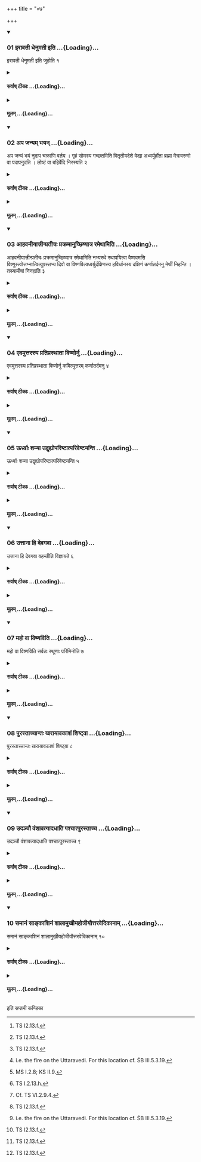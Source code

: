 +++
title = "०७"

+++

<div class="js_include" includetitle="true" newlevelforh1="3" unfilled url="/vedAH_yajuH/taittirIyam/sUtram/ApastambaH/shrautam/vishvAsa-prastutiH/11/07/01_irAvatI_dhenumatI_iti.md">
<details open><summary><h3>01 इरावती धेनुमती इति ...{Loading}...</h3></summary>

इरावती धेनुमती इति जुहोति १
</details>
</div>
<div class="js_include collapsed" newlevelforh1="4" title="सर्वाष् टीकाः" unfilled url="/vedAH_yajuH/taittirIyam/sUtram/ApastambaH/shrautam/sarvASh_TIkAH/11/07/01_irAvatI_dhenumatI_iti.md">
<details><summary><h4>सर्वाष् टीकाः ...{Loading}...</h4></summary>
<details><summary>थिते</summary>

1. (The Pratiprasthātr̥) offers a libation of ghee (mentioned in XI.6.14) with irāvatī dhenumatī...[^1]  

[^1]: TS I2.13.f.  

</details>
</details>
</div>
<div class="js_include collapsed" newlevelforh1="4" title="मूलम्" unfilled url="/vedAH_yajuH/taittirIyam/sUtram/ApastambaH/shrautam/mUlam/11/07/01_irAvatI_dhenumatI_iti.md">
<details><summary><h4>मूलम् ...{Loading}...</h4></summary>

इरावती धेनुमती इति जुहोति १
</details>
</div>
<div class="js_include" includetitle="true" newlevelforh1="3" unfilled url="/vedAH_yajuH/taittirIyam/sUtram/ApastambaH/shrautam/vishvAsa-prastutiH/11/07/02_apa_janyam_bhayan.md">
<details open><summary><h3>02 अप जन्यम् भयन् ...{Loading}...</h3></summary>

अप जन्यं भयं नुदाप चक्राणि वर्तय । गृहं सोमस्य गच्छतमिति वितृतीयदेशे वेद्या अध्वर्युर्होता ब्रह्मा मैत्रावरुणो वा पदापनुदति । लोष्टं वा बहिर्वेदि निरस्यति २
</details>
</div>
<div class="js_include collapsed" newlevelforh1="4" title="सर्वाष् टीकाः" unfilled url="/vedAH_yajuH/taittirIyam/sUtram/ApastambaH/shrautam/sarvASh_TIkAH/11/07/02_apa_janyam_bhayan.md">
<details><summary><h4>सर्वाष् टीकाः ...{Loading}...</h4></summary>
<details><summary>थिते</summary>

2. With apa janyaṁ bhyaṁ nuda...[^1] either the Adhvaryu or the Hotr̥ or the Brahman or the Maitrāvaruņa removes by means of his foot (the dust) within the area (of the Mahāvedi) excluding one third portion (to the west). Or he casts away a clod, outside the Mahāvedi.  

[^1]: TB III.7.7.14.  
</details>
</details>
</div>
<div class="js_include collapsed" newlevelforh1="4" title="मूलम्" unfilled url="/vedAH_yajuH/taittirIyam/sUtram/ApastambaH/shrautam/mUlam/11/07/02_apa_janyam_bhayan.md">
<details><summary><h4>मूलम् ...{Loading}...</h4></summary>

अप जन्यं भयं नुदाप चक्राणि वर्तय । गृहं सोमस्य गच्छतमिति वितृतीयदेशे वेद्या अध्वर्युर्होता ब्रह्मा मैत्रावरुणो वा पदापनुदति । लोष्टं वा बहिर्वेदि निरस्यति २
</details>
</div>
<div class="js_include" includetitle="true" newlevelforh1="3" unfilled url="/vedAH_yajuH/taittirIyam/sUtram/ApastambaH/shrautam/vishvAsa-prastutiH/11/07/03_AhavanIyAttrInpratIchaH_prakramAnuchChiShyAtra_ramethAmiti.md">
<details open><summary><h3>03 आहवनीयात्त्रीन्प्रतीचः प्रक्रमानुच्छिष्यात्र रमेथामिति ...{Loading}...</h3></summary>

आहवनीयात्त्रीन्प्रतीचः प्रक्रमानुच्छिष्यात्र रमेथामिति नभ्यस्थे स्थापयित्वा वैष्णवमसि विष्णुस्त्वोत्तभ्नात्वित्युपस्तभ्य दिवो वा विष्णवित्यध्वर्युर्दक्षिणस्य हविर्धानस्य दक्षिणं कर्णातर्दमनु मेथीं निहन्ति । तस्यामीषां निनह्यति ३
</details>
</div>
<div class="js_include collapsed" newlevelforh1="4" title="सर्वाष् टीकाः" unfilled url="/vedAH_yajuH/taittirIyam/sUtram/ApastambaH/shrautam/sarvASh_TIkAH/11/07/03_AhavanIyAttrInpratIchaH_prakramAnuchChiShyAtra_ramethAmiti.md">
<details><summary><h4>सर्वाष् टीकाः ...{Loading}...</h4></summary>
<details><summary>थिते</summary>

3. With atra ramethām...[^1] having made the two carts stand in the middle, after having left remain a distance of three steps towards the west of the Āhavanīya (-fire),[^2] then with vaiṣṇavamasi...[^3] having supported (the southern Havirdhāna (cart) (with the supporting pole), with divo vā viṣṇo...[^4] (the Adhvaryu) fixes up a pin (into the ground) immediately below the west of southern pole-joint of the southern Havirdhāna-cart).[^5] He ties up the pole to that pin.  

[^1]: TS I.2.13.g.  

[^2]: i.e. the fire on the Uttaravedi. For this location cf. ŚB III.5.3.19.  

[^3]: MS I.2.8; KS II.9.  

[^4]: TS I.2.13.h.  

[^5]: Cf. TS VI.2.9.4.  

</details>
</details>
</div>
<div class="js_include collapsed" newlevelforh1="4" title="मूलम्" unfilled url="/vedAH_yajuH/taittirIyam/sUtram/ApastambaH/shrautam/mUlam/11/07/03_AhavanIyAttrInpratIchaH_prakramAnuchChiShyAtra_ramethAmiti.md">
<details><summary><h4>मूलम् ...{Loading}...</h4></summary>

आहवनीयात्त्रीन्प्रतीचः प्रक्रमानुच्छिष्यात्र रमेथामिति नभ्यस्थे स्थापयित्वा वैष्णवमसि विष्णुस्त्वोत्तभ्नात्वित्युपस्तभ्य दिवो वा विष्णवित्यध्वर्युर्दक्षिणस्य हविर्धानस्य दक्षिणं कर्णातर्दमनु मेथीं निहन्ति । तस्यामीषां निनह्यति ३
</details>
</div>
<div class="js_include" includetitle="true" newlevelforh1="3" unfilled url="/vedAH_yajuH/taittirIyam/sUtram/ApastambaH/shrautam/vishvAsa-prastutiH/11/07/04_evamuttarasya_pratiprasthAtA_viShNornu.md">
<details open><summary><h3>04 एवमुत्तरस्य प्रतिप्रस्थाता विष्णोर्नु ...{Loading}...</h3></summary>

एवमुत्तरस्य प्रतिप्रस्थाता विष्णोर्नु कमित्युत्तरम् कर्णातर्दमनु ४
</details>
</div>
<div class="js_include collapsed" newlevelforh1="4" title="सर्वाष् टीकाः" unfilled url="/vedAH_yajuH/taittirIyam/sUtram/ApastambaH/shrautam/sarvASh_TIkAH/11/07/04_evamuttarasya_pratiprasthAtA_viShNornu.md">
<details><summary><h4>सर्वाष् टीकाः ...{Loading}...</h4></summary>
<details><summary>थिते</summary>

4. The Pratiprasthātr̥[^1] does in the same way in connection with northern (Havirdhāna-cart) and fixes up a pin into (the ground) immediately below to the west of the northern pole joint with viṣṇor nu kam...[^2]  

[^1]: Cf. ŚB III.5.3.17.   

[^2]: TS I.2.13.1.3.  
</details>
</details>
</div>
<div class="js_include collapsed" newlevelforh1="4" title="मूलम्" unfilled url="/vedAH_yajuH/taittirIyam/sUtram/ApastambaH/shrautam/mUlam/11/07/04_evamuttarasya_pratiprasthAtA_viShNornu.md">
<details><summary><h4>मूलम् ...{Loading}...</h4></summary>

एवमुत्तरस्य प्रतिप्रस्थाता विष्णोर्नु कमित्युत्तरम् कर्णातर्दमनु ४
</details>
</div>
<div class="js_include" includetitle="true" newlevelforh1="3" unfilled url="/vedAH_yajuH/taittirIyam/sUtram/ApastambaH/shrautam/vishvAsa-prastutiH/11/07/05_UrdhvAH_shamyA_udvRhyopariShTAtpariveShTayanti.md">
<details open><summary><h3>05 ऊर्ध्वाः शम्या उद्वृह्योपरिष्टात्परिवेष्टयन्ति ...{Loading}...</h3></summary>

ऊर्ध्वाः शम्या उद्वृह्योपरिष्टात्परिवेष्टयन्ति ५
</details>
</div>
<div class="js_include collapsed" newlevelforh1="4" title="सर्वाष् टीकाः" unfilled url="/vedAH_yajuH/taittirIyam/sUtram/ApastambaH/shrautam/sarvASh_TIkAH/11/07/05_UrdhvAH_shamyA_udvRhyopariShTAtpariveShTayanti.md">
<details><summary><h4>सर्वाष् टीकाः ...{Loading}...</h4></summary>
<details><summary>थिते</summary>

5. Having pulled the yoke-pins[^1] upwards they wind (a cord) round (each one) of them from above.  

[^1]: For those yoke-pins see XI.6.3.  

</details>
</details>
</div>
<div class="js_include collapsed" newlevelforh1="4" title="मूलम्" unfilled url="/vedAH_yajuH/taittirIyam/sUtram/ApastambaH/shrautam/mUlam/11/07/05_UrdhvAH_shamyA_udvRhyopariShTAtpariveShTayanti.md">
<details><summary><h4>मूलम् ...{Loading}...</h4></summary>

ऊर्ध्वाः शम्या उद्वृह्योपरिष्टात्परिवेष्टयन्ति ५
</details>
</div>
<div class="js_include" includetitle="true" newlevelforh1="3" unfilled url="/vedAH_yajuH/taittirIyam/sUtram/ApastambaH/shrautam/vishvAsa-prastutiH/11/07/06_uttAnA_hi_devagavA.md">
<details open><summary><h3>06 उत्ताना हि देवगवा ...{Loading}...</h3></summary>

उत्ताना हि देवगवा वहन्तीति विज्ञायते ६
</details>
</div>
<div class="js_include collapsed" newlevelforh1="4" title="सर्वाष् टीकाः" unfilled url="/vedAH_yajuH/taittirIyam/sUtram/ApastambaH/shrautam/sarvASh_TIkAH/11/07/06_uttAnA_hi_devagavA.md">
<details><summary><h4>सर्वाष् टीकाः ...{Loading}...</h4></summary>
<details><summary>थिते</summary>

6. It is known (from a Brāhmaṇa-text): "The bulls of the gods carry (the carts) with their bellies turned upwards."  

</details>
</details>
</div>
<div class="js_include collapsed" newlevelforh1="4" title="मूलम्" unfilled url="/vedAH_yajuH/taittirIyam/sUtram/ApastambaH/shrautam/mUlam/11/07/06_uttAnA_hi_devagavA.md">
<details><summary><h4>मूलम् ...{Loading}...</h4></summary>

उत्ताना हि देवगवा वहन्तीति विज्ञायते ६
</details>
</div>
<div class="js_include" includetitle="true" newlevelforh1="3" unfilled url="/vedAH_yajuH/taittirIyam/sUtram/ApastambaH/shrautam/vishvAsa-prastutiH/11/07/07_maho_vA_viShNaviti.md">
<details open><summary><h3>07 महो वा विष्णविति ...{Loading}...</h3></summary>

महो वा विष्णविति सर्वतः स्थूणाः परिमिनोति ७
</details>
</div>
<div class="js_include collapsed" newlevelforh1="4" title="सर्वाष् टीकाः" unfilled url="/vedAH_yajuH/taittirIyam/sUtram/ApastambaH/shrautam/sarvASh_TIkAH/11/07/07_maho_vA_viShNaviti.md">
<details><summary><h4>सर्वाष् टीकाः ...{Loading}...</h4></summary>
<details><summary>थिते</summary>

7. With maho vā viṣṇo...[^1] (the Adhvaryu) fixes up (into the ground) posts round (the carts) on all sides.  

[^1]: TS I.2.13.h.  
</details>
</details>
</div>
<div class="js_include collapsed" newlevelforh1="4" title="मूलम्" unfilled url="/vedAH_yajuH/taittirIyam/sUtram/ApastambaH/shrautam/mUlam/11/07/07_maho_vA_viShNaviti.md">
<details><summary><h4>मूलम् ...{Loading}...</h4></summary>

महो वा विष्णविति सर्वतः स्थूणाः परिमिनोति ७
</details>
</div>
<div class="js_include" includetitle="true" newlevelforh1="3" unfilled url="/vedAH_yajuH/taittirIyam/sUtram/ApastambaH/shrautam/vishvAsa-prastutiH/11/07/08_purastAchchAntaH_kharAyAvakAshaM_shiShTvA.md">
<details open><summary><h3>08 पुरस्ताच्चान्तः खरायावकाशं शिष्ट्वा ...{Loading}...</h3></summary>

पुरस्ताच्चान्तः खरायावकाशं शिष्ट्वा ८
</details>
</div>
<div class="js_include collapsed" newlevelforh1="4" title="सर्वाष् टीकाः" unfilled url="/vedAH_yajuH/taittirIyam/sUtram/ApastambaH/shrautam/sarvASh_TIkAH/11/07/08_purastAchchAntaH_kharAyAvakAshaM_shiShTvA.md">
<details><summary><h4>सर्वाष् टीकाः ...{Loading}...</h4></summary>
<details><summary>थिते</summary>

8. Having left room towards the east withinside, for the mound, 
</details>
</details>
</div>
<div class="js_include collapsed" newlevelforh1="4" title="मूलम्" unfilled url="/vedAH_yajuH/taittirIyam/sUtram/ApastambaH/shrautam/mUlam/11/07/08_purastAchchAntaH_kharAyAvakAshaM_shiShTvA.md">
<details><summary><h4>मूलम् ...{Loading}...</h4></summary>

पुरस्ताच्चान्तः खरायावकाशं शिष्ट्वा ८
</details>
</div>
<div class="js_include" includetitle="true" newlevelforh1="3" unfilled url="/vedAH_yajuH/taittirIyam/sUtram/ApastambaH/shrautam/vishvAsa-prastutiH/11/07/09_udanchau_vaMshAvatyAdadhAti_pashchAtpurastAchcha.md">
<details open><summary><h3>09 उदञ्चौ वंशावत्यादधाति पश्चात्पुरस्ताच्च ...{Loading}...</h3></summary>

उदञ्चौ वंशावत्यादधाति पश्चात्पुरस्ताच्च ९
</details>
</div>
<div class="js_include collapsed" newlevelforh1="4" title="सर्वाष् टीकाः" unfilled url="/vedAH_yajuH/taittirIyam/sUtram/ApastambaH/shrautam/sarvASh_TIkAH/11/07/09_udanchau_vaMshAvatyAdadhAti_pashchAtpurastAchcha.md">
<details><summary><h4>सर्वाष् टीकाः ...{Loading}...</h4></summary>
<details><summary>थिते</summary>

9. to the west and to the east, he sets down (upon the posts) two beams pointing to the north.  
</details>
</details>
</div>
<div class="js_include collapsed" newlevelforh1="4" title="मूलम्" unfilled url="/vedAH_yajuH/taittirIyam/sUtram/ApastambaH/shrautam/mUlam/11/07/09_udanchau_vaMshAvatyAdadhAti_pashchAtpurastAchcha.md">
<details><summary><h4>मूलम् ...{Loading}...</h4></summary>

उदञ्चौ वंशावत्यादधाति पश्चात्पुरस्ताच्च ९
</details>
</div>
<div class="js_include" includetitle="true" newlevelforh1="3" unfilled url="/vedAH_yajuH/taittirIyam/sUtram/ApastambaH/shrautam/vishvAsa-prastutiH/11/07/10_samAnaM_sAnkAshinaM_shAlAmukhIyahotrIyauttaravedikAnAm.md">
<details open><summary><h3>10 समानं साङ्काशिनं शालामुखीयहोत्रीयौत्तरवेदिकानाम् ...{Loading}...</h3></summary>

समानं साङ्काशिनं शालामुखीयहोत्रीयौत्तरवेदिकानाम् १०
</details>
</div>
<div class="js_include collapsed" newlevelforh1="4" title="सर्वाष् टीकाः" unfilled url="/vedAH_yajuH/taittirIyam/sUtram/ApastambaH/shrautam/sarvASh_TIkAH/11/07/10_samAnaM_sAnkAshinaM_shAlAmukhIyahotrIyauttaravedikAnAm.md">
<details><summary><h4>सर्वाष् टीकाः ...{Loading}...</h4></summary>
<details><summary>थिते</summary>

10. The Śālāmukhīya (-fire), the Dhiṣṇya (-fire) of the Hotr̥, and (fire) on the Uttaravedi should be visible simultaneously.[^1]  

[^1]: Cf. MS III.8.9. The door of the Havirdhāna and that of the Sadas (see XI.9.10) should be made in such a way that a person standing either in front of or behind the old Gārhapatya should be able to see the Dhiṣṇya of the Hotr̥ (see XI.14.4) and the Uttaravedi-fire simultaneously.  

</details>
</details>
</div>
<div class="js_include collapsed" newlevelforh1="4" title="मूलम्" unfilled url="/vedAH_yajuH/taittirIyam/sUtram/ApastambaH/shrautam/mUlam/11/07/10_samAnaM_sAnkAshinaM_shAlAmukhIyahotrIyauttaravedikAnAm.md">
<details><summary><h4>मूलम् ...{Loading}...</h4></summary>

समानं साङ्काशिनं शालामुखीयहोत्रीयौत्तरवेदिकानाम् १०
</details>
</div>

  
इति सप्तमी कण्डिका 

